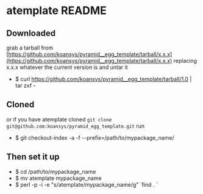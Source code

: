 # atemplate README


## Downloaded
grab a tarball from [https://github.com/koansys/pyramid__egg_template/tarball/x.x.x](https://github.com/koansys/pyramid__egg_template/tarball/x.x.x)
replacing x.x.x whatever the current version is and untar it

 - $ curl https://github.com/koansys/pyramid__egg_template/tarball/1.0 | tar zxf -


## Cloned

or if you have atemplate cloned `git clone git@github.com:koansys/pyramid_egg_template.git` run

  - $ git checkout-index -a -f --prefix=/path/to/mypackage_name/
  
## Then set it up

  - $ cd /path/to/mypackage_name
  - $ mv atemplate mypackage_name
  - $ perl -p -i -e "s/atemplate/mypackage_name/g" \`find . \`